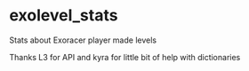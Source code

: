 # exolevel_stats
Stats about Exoracer player made levels

Thanks L3 for API and kyra for little bit of help with dictionaries
